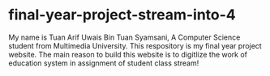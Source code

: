 # final-year-project-stream-into-4
 My name is Tuan Arif Uwais Bin Tuan Syamsani, A Computer Science student from Multimedia University. This respository is my final year project website. The main reason to build this website is to digitlize the work of education system in assignment of student class stream!
